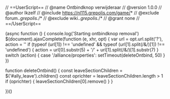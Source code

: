 // ==UserScript==
// @name         Ontbindknop verwijderaar
// @version      1.0.0
// @author       Ikzelf
// @include https://nl115.grepolis.com/game/*
// @exclude forum.*.grepolis.*/*
// @exclude wiki.*.grepolis.*/*
// @grant        none
// ==/UserScript==

(async function () {
  console.log('Starting ontbindknop removal')
  $(document).ajaxComplete(function (e, xhr, opt) {
    var url = opt.url.split('?'), action = ''
    if (typeof (url[1]) !== 'undefined' && typeof (url[1].split(/&/)[1]) !== 'undefined') {
      action = url[0].substr(5) + '/' + url[1].split(/&/)[1].substr(7)
    }
    switch (action) {
      case '/alliance/properties':
        setTimeout(deleteOntbind, 50)
    }
  })

  function deleteOntbind() {
    const leaveSectionChildren = $('#ally_leave').children()
    const oprichter = leaveSectionChildren.length > 1
    if (oprichter) {
      leaveSectionChildren[0].remove()
    }
  }

})()
